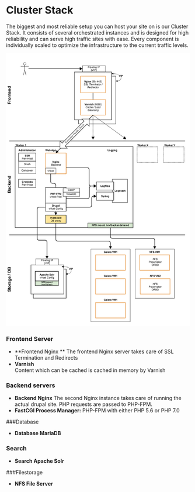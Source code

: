 # Cluster Stack

The biggest and most reliable setup you can host your site on is our Cluster Stack. It consists of several orchestrated instances and is designed for high reliability and can serve high traffic sites with ease. Every component is individually scaled to optimize the infrastructure to the current traffic levels.

![Schematic overview Cluster stack](cluster.png)

### Frontend Server

* **Frontend Nginx  **
The frontend Nginx server takes care of SSL Termination and Redirects
* **Varnish**  
Content which can be cached is cached in memory by Varnish

### Backend servers

* **Backend Nginx**
The second Nginx instance takes care of running the actual drupal site. PHP requests are passed to PHP-FPM.
* **FastCGI Process Manager:** PHP-FPM with either PHP 5.6 or PHP 7.0


###Database

* **Database MariaDB**

### Search

* **Search Apache Solr**

###Filestorage

* **NFS File Server**
